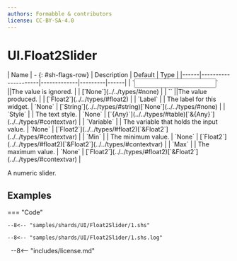 ```yaml
---
authors: Formabble & contributors
license: CC-BY-SA-4.0
---
```



# UI.Float2Slider

<div class="sh-parameters" markdown="1">
| Name | - {: #sh-flags-row} | Description | Default | Type |
|------|---------------------|-------------|---------|------|
| `<input>` ||The value is ignored. | | [`None`](../../types/#none) |
| `<output>` ||The value produced. | | [`Float2`](../../types/#float2) |
| `Label` |  | The label for this widget. | `None` | [`String`](../../types/#string)[`None`](../../types/#none) |
| `Style` |  | The text style. | `None` | [`{Any}`](../../types/#table)[`&{Any}`](../../types/#contextvar) |
| `Variable` |  | The variable that holds the input value. | `None` | [`Float2`](../../types/#float2)[`&Float2`](../../types/#contextvar) |
| `Min` |  | The minimum value. | `None` | [`Float2`](../../types/#float2)[`&Float2`](../../types/#contextvar) |
| `Max` |  | The maximum value. | `None` | [`Float2`](../../types/#float2)[`&Float2`](../../types/#contextvar) |

</div>

A numeric slider.

## Examples

=== "Code"

  ```x86asm linenums="1"
  --8<-- "samples/shards/UI/Float2Slider/1.shs"
  ```

  ```
  --8<-- "samples/shards/UI/Float2Slider/1.shs.log"
  ```
&nbsp;
--8<-- "includes/license.md"

